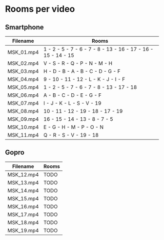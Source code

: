 # Rooms per video

## Smartphone

| Filename   | Rooms                                                        |
| ---------- | ------------------------------------------------------------ |
| MSK_01.mp4 | 1 - 2 - 5 - 7 - 6 - 7 - 8 - 13 - 16 - 17 - 16 - 15 - 14 - 15 |
| MSK_02.mp4 | V - S - R - Q - P - N - M - H                                |
| MSK_03.mp4 | H - D - B - A - B - C - D - G - F                            |
| MSK_04.mp4 | 9 - 10 - 11 - 12 - L - K - J - I - F                         |
| MSK_05.mp4 | 1 - 2 - 5 - 7 - 6 - 7 - 8 - 13 - 17 - 18                     |
| MSK_06.mp4 | A - B - C - D - E - G - F                                    |
| MSK_07.mp4 | I - J - K - L - S - V - 19                                   |
| MSK_08.mp4 | 10 - 11 - 12 - 19 - 18 - 17 - 19                             |
| MSK_09.mp4 | 16 - 15 - 14 - 13 - 8 - 7 - 5                                |
| MSK_10.mp4 | E - G - H - M - P - O - N                                    |
| MSK_11.mp4 | Q - R - S - V - 19 - 18                                      |

## Gopro

| Filename   | Rooms |
| ---------- | ----- |
| MSK_12.mp4 | TODO  |
| MSK_13.mp4 | TODO  |
| MSK_14.mp4 | TODO  |
| MSK_15.mp4 | TODO  |
| MSK_16.mp4 | TODO  |
| MSK_17.mp4 | TODO  |
| MSK_18.mp4 | TODO  |
| MSK_19.mp4 | TODO  |
